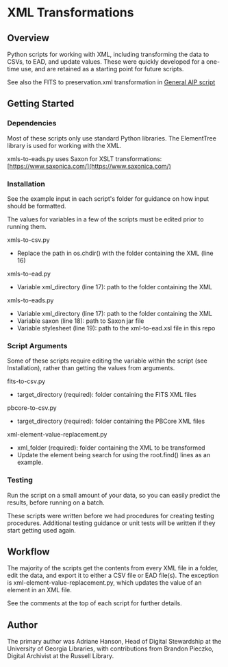 # XML Transformations

## Overview

Python scripts for working with XML, including transforming the data to CSVs, to EAD, and update values.
These were quickly developed for a one-time use, and are retained as a starting point for future scripts.

See also the FITS to preservation.xml transformation in [General AIP script](https://github.com/uga-libraries/general-aip)

## Getting Started

### Dependencies

Most of these scripts only use standard Python libraries.
The ElementTree library is used for working with the XML.

xmls-to-eads.py uses Saxon for XSLT transformations: [https://www.saxonica.com/](https://www.saxonica.com/)

### Installation

See the example input in each script's folder for guidance on how input should be formatted.

The values for variables in a few of the scripts must be edited prior to running them.

xmls-to-csv.py
   * Replace the path in os.chdir() with the folder containing the XML (line 16)

xmls-to-ead.py
   * Variable xml_directory (line 17): path to the folder containing the XML

xmls-to-eads.py
   * Variable xml_directory (line 17): path to the folder containing the XML
   * Variable saxon (line 18): path to Saxon jar file
   * Variable stylesheet (line 19): path to the xml-to-ead.xsl file in this repo


### Script Arguments

Some of these scripts require editing the variable within the script (see Installation), 
rather than getting the values from arguments.

fits-to-csv.py
   * target_directory (required): folder containing the FITS XML files

pbcore-to-csv.py
   * target_directory (required): folder containing the PBCore XML files

xml-element-value-replacement.py
   * xml_folder (required): folder containing the XML to be transformed
   * Update the element being search for using the root.find() lines as an example.

### Testing

Run the script on a small amount of your data, so you can easily predict the results, before running on a batch.

These scripts were written before we had procedures for creating testing procedures.
Additional testing guidance or unit tests will be written if they start getting used again.

## Workflow

The majority of the scripts get the contents from every XML file in a folder, edit the data, 
and export it to either a CSV file or EAD file(s).
The exception is xml-element-value-replacement.py, which updates the value of an element in an XML file.

See the comments at the top of each script for further details.

## Author

The primary author was Adriane Hanson, Head of Digital Stewardship at the University of Georgia Libraries,
with contributions from Brandon Pieczko, Digital Archivist at the Russell Library.
